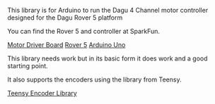This library is for Arduino to run the Dagu 4 Channel motor controller designed for the Dagu Rover 5 platform

You can find the Rover 5 and controller at SparkFun. 

[Motor Driver Board](https://www.sparkfun.com/products/11593)
[Rover 5](https://www.sparkfun.com/products/10336)
[Arduino Uno](https://www.sparkfun.com/products/11224)

This library needs work but in its basic form it does work and a good starting point. 

It also supports the encoders using the library from Teensy.

[Teensy Encoder Library](http://www.pjrc.com/teensy/td_libs_Encoder.html)


